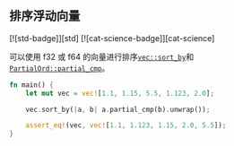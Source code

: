 ## 排序浮动向量

[![std-badge]][std] [![cat-science-badge]][cat-science]

可以使用 f32 或 f64 的向量进行排序[`vec::sort_by`]和[`PartialOrd::partial_cmp`]。

```rust
fn main() {
    let mut vec = vec![1.1, 1.15, 5.5, 1.123, 2.0];

    vec.sort_by(|a, b| a.partial_cmp(b).unwrap());

    assert_eq!(vec, vec![1.1, 1.123, 1.15, 2.0, 5.5]);
}
```

[`vec::sort_by`]: https://doc.rust-lang.org/std/primitive.slice.html#method.sort_by
[`partialord::partial_cmp`]: https://doc.rust-lang.org/std/cmp/trait.PartialOrd.html#tymethod.partial_cmp
